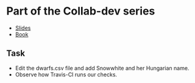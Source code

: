 # Part of the Collab-dev series

* [Slides](https://code-maven.com/slides/collab-dev/)
* [Book](https://leanpub.com/collab-dev-git/)

## Task

* Edit the dwarfs.csv file and add Snowwhite and her Hungarian name.
* Observe how Travis-CI runs our checks.

